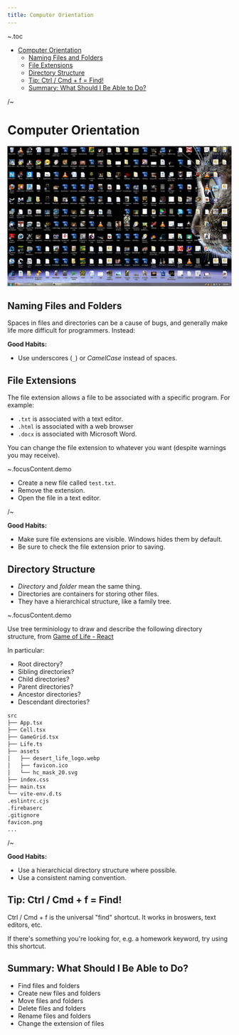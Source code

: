 ```yaml
---
title: Computer Orientation
---
```


~.toc

- [Computer Orientation](#computer-orientation)
  - [Naming Files and Folders](#naming-files-and-folders)
  - [File Extensions](#file-extensions)
  - [Directory Structure](#directory-structure)
  - [Tip: Ctrl / Cmd + f = Find!](#tip-ctrl--cmd--f--find)
  - [Summary: What Should I Be Able to Do?](#summary-what-should-i-be-able-to-do)

/~

# Computer Orientation

![Messy Desktop](images/messy_desktop.png)

## Naming Files and Folders

Spaces in files and directories can be a cause of bugs, and generally make life more difficult for programmers. Instead:

**Good Habits:**

- Use underscores (`_`) or _CamelCase_ instead of spaces.

## File Extensions

The file extension allows a file to be associated with a specific program. For example:

- `.txt` is associated with a text editor.
- `.html` is associated with a web browser
- `.docx` is associated with Microsoft Word.

You can change the file extension to whatever you want (despite warnings you may receive).

~.focusContent.demo

- Create a new file called `test.txt`.
- Remove the extension.
- Open the file in a text editor.

/~

**Good Habits:**

- Make sure file extensions are visible. Windows hides them by default.
- Be sure to check the file extension prior to saving.

## Directory Structure

- _Directory_ and _folder_ mean the same thing.
- Directories are containers for storing other files.
- They have a hierarchical structure, like a family tree.

~.focusContent.demo

Use tree terminiology to draw and describe the following directory structure, from [Game of Life - React](https://github.com/mpjovanovich/life_react)

In particular:

- Root directory?
- Sibling directories?
- Child directories?
- Parent directories?
- Ancestor directories?
- Descendant directories?

```
src
├── App.tsx
├── Cell.tsx
├── GameGrid.tsx
├── Life.ts
├── assets
│   ├── desert_life_logo.webp
│   ├── favicon.ico
│   └── hc_mask_20.svg
├── index.css
├── main.tsx
└── vite-env.d.ts
.eslintrc.cjs
.firebaserc
.gitignore
favicon.png
...
```

/~

**Good Habits:**

- Use a hierarchicial directory structure where possible.
- Use a consistent naming convention.

## Tip: Ctrl / Cmd + f = Find!

Ctrl / Cmd + f is the universal "find" shortcut. It works in broswers, text editors, etc.

If there's something you're looking for, e.g. a homework keyword, try using this shortcut.

## Summary: What Should I Be Able to Do?

- Find files and folders
- Create new files and folders
- Move files and folders
- Delete files and folders
- Rename files and folders
- Change the extension of files
